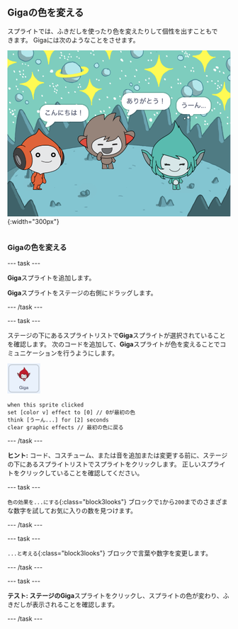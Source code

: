 ## Gigaの色を変える

<div style="display: flex; flex-wrap: wrap">
<div style="flex-basis: 200px; flex-grow: 1; margin-right: 15px;">
スプライトでは、ふきだしを使ったり色を変えたりして個性を出すこともできます。 Gigaには次のようなことをさせます。
</div>
<div>

![Gigaスプライトが「うーん...」と考える](images/giga-step2.png){:width="300px"}

</div>
</div>

### Gigaの色を変える

--- task ---

**Giga**スプライトを追加します。

**Giga**スプライトをステージの右側にドラッグします。

--- /task ---

--- task ---

ステージの下にあるスプライトリストで**Giga**スプライトが選択されていることを確認します。 次のコードを追加して、**Giga**スプライトが色を変えることでコミュニケーションを行うようにします。

![Gigaスプライト。](images/giga-sprite.png)

```blocks3
when this sprite clicked
set [color v] effect to [0] // 0が最初の色
think [うーん...] for [2] seconds 
clear graphic effects // 最初の色に戻る
```

--- /task ---

**ヒント:** コード、コスチューム、または音を追加または変更する前に、ステージの下にあるスプライトリストでスプライトをクリックします。 正しいスプライトをクリックしていることを確認してください。

--- task ---

`色の効果を...にする`{:class="block3looks"} ブロックで`1`から`200`までのさまざまな数字を試してお気に入りの数を見つけます。

--- /task ---

--- task ---

`...と考える`{:class="block3looks"} ブロックで言葉や数字を変更します。

--- /task ---

--- task ---

**テスト: **ステージの**Giga**スプライトをクリックし、スプライトの色が変わり、ふきだしが表示されることを確認します。

--- /task ---

